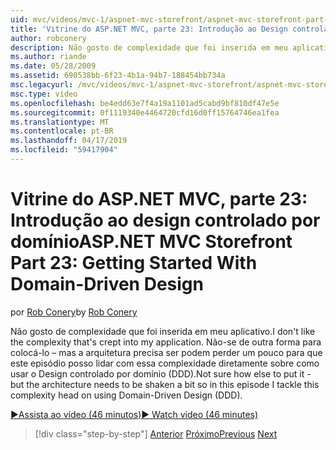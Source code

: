 ```yaml
---
uid: mvc/videos/mvc-1/aspnet-mvc-storefront/aspnet-mvc-storefront-part-23-getting-started-with-domain-driven-design
title: 'Vitrine do ASP.NET MVC, parte 23: Introdução ao Design controlado por domínio | Microsoft Docs'
author: robconery
description: Não gosto de complexidade que foi inserida em meu aplicativo. Não-se de outra forma para colocá-lo – mas a arquitetura precisa ser podem perder um pouco, portanto, Este episódio...
ms.author: riande
ms.date: 05/28/2009
ms.assetid: 690538bb-6f23-4b1a-94b7-188454bb734a
msc.legacyurl: /mvc/videos/mvc-1/aspnet-mvc-storefront/aspnet-mvc-storefront-part-23-getting-started-with-domain-driven-design
msc.type: video
ms.openlocfilehash: be4edd63e7f4a19a1101ad5cabd9bf810df47e5e
ms.sourcegitcommit: 0f1119340e4464720cfd16d0ff15764746ea1fea
ms.translationtype: MT
ms.contentlocale: pt-BR
ms.lasthandoff: 04/17/2019
ms.locfileid: "59417904"
---
```

# <a name="aspnet-mvc-storefront-part-23-getting-started-with-domain-driven-design"></a><span data-ttu-id="dfae9-104">Vitrine do ASP.NET MVC, parte 23: Introdução ao design controlado por domínio</span><span class="sxs-lookup"><span data-stu-id="dfae9-104">ASP.NET MVC Storefront Part 23: Getting Started With Domain-Driven Design</span></span>

<span data-ttu-id="dfae9-105">por [Rob Conery](https://github.com/robconery)</span><span class="sxs-lookup"><span data-stu-id="dfae9-105">by [Rob Conery](https://github.com/robconery)</span></span>

<span data-ttu-id="dfae9-106">Não gosto de complexidade que foi inserida em meu aplicativo.</span><span class="sxs-lookup"><span data-stu-id="dfae9-106">I don't like the complexity that's crept into my application.</span></span> <span data-ttu-id="dfae9-107">Não-se de outra forma para colocá-lo – mas a arquitetura precisa ser podem perder um pouco para que este episódio posso lidar com essa complexidade diretamente sobre como usar o Design controlado por domínio (DDD).</span><span class="sxs-lookup"><span data-stu-id="dfae9-107">Not sure how else to put it - but the architecture needs to be shaken a bit so in this episode I tackle this complexity head on using Domain-Driven Design (DDD).</span></span>

[<span data-ttu-id="dfae9-108">&#9654;Assista ao vídeo (46 minutos)</span><span class="sxs-lookup"><span data-stu-id="dfae9-108">&#9654; Watch video (46 minutes)</span></span>](https://channel9.msdn.com/Blogs/ASP-NET-Site-Videos/aspnet-mvc-storefront-part-23-getting-started-with-domain-driven-design)

> [!div class="step-by-step"]
> <span data-ttu-id="dfae9-109">[Anterior](aspnet-mvc-storefront-part-22-restructuring-rerouting-and-paypal.md)
> [Próximo](aspnet-mvc-storefront-part-24-finis.md)</span><span class="sxs-lookup"><span data-stu-id="dfae9-109">[Previous](aspnet-mvc-storefront-part-22-restructuring-rerouting-and-paypal.md)
[Next](aspnet-mvc-storefront-part-24-finis.md)</span></span>

